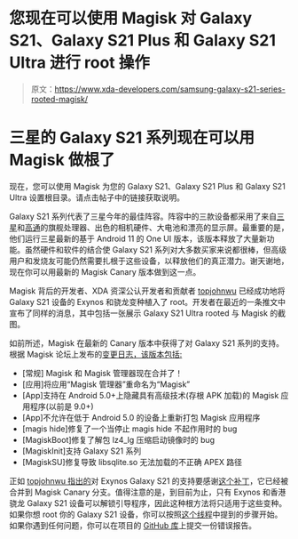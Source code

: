 # 您现在可以使用 Magisk 对 Galaxy S21、Galaxy S21 Plus 和 Galaxy S21 Ultra 进行 root 操作

> 原文：<https://www.xda-developers.com/samsung-galaxy-s21-series-rooted-magisk/>

# 三星的 Galaxy S21 系列现在可以用 Magisk 做根了

现在，您可以使用 Magisk 为您的 Galaxy S21、Galaxy S21 Plus 和 Galaxy S21 Ultra 设置根目录。请点击帖子中的链接获取说明。

Galaxy S21 系列代表了三星今年的最佳阵容。阵容中的三款设备都采用了来自[三星](https://www.xda-developers.com/tag/exynos-2100/)和[高通](https://www.xda-developers.com/tag/qualcomm-snapdragon-888/)的旗舰处理器、出色的相机硬件、大电池和漂亮的显示屏。最重要的是，他们运行三星最新的基于 Android 11 的 One UI 版本，该版本释放了大量新功能。虽然硬件和软件的结合使 Galaxy S21 系列对大多数买家来说都很棒，但高级用户和发烧友可能仍然需要扎根于这些设备，以释放他们的真正潜力。谢天谢地，现在你可以用最新的 Magisk Canary 版本做到这一点。

Magisk 背后的开发者、XDA 资深公认开发者和贡献者 [topjohnwu](https://forum.xda-developers.com/m/topjohnwu.4470081/) 已经成功地将 Galaxy S21 设备的 Exynos 和骁龙变种植入了 root。开发者在最近的一条推文中宣布了同样的消息，其中包括一张展示 Galaxy S21 Ultra rooted 与 Magisk 的截图。

如前所述，Magisk 在最新的 Canary 版本中获得了对 Galaxy S21 系列的支持。根据 Magisk 论坛上发布的[变更日志，该版本包括:](https://forum.xda-developers.com/t/magisk-general-support-discussion.3432382/post-84493077)

*   [常规] Magisk 和 Magisk 管理器现在合并了！
*   [应用]将应用“Magisk 管理器”重命名为“Magisk”
*   [App]支持在 Android 5.0+上隐藏具有高级技术(存根 APK 加载)的 Magisk 应用程序(以前是 9.0+)
*   [App]不允许在低于 Android 5.0 的设备上重新打包 Magisk 应用程序
*   [magis hide]修复了一个当停止 magis hide 不起作用时的 bug
*   [MagiskBoot]修复了解包 lz4_lg 压缩启动镜像时的 bug
*   [MagiskInit]支持 Galaxy S21 系列
*   [MagiskSU]修复导致 libsqlite.so 无法加载的不正确 APEX 路径

正如 [topjohnwu 指出的](https://twitter.com/topjohnwu/status/1360785783481724930)对 Exynos Galaxy S21 的支持要感谢[这个补丁](https://github.com/topjohnwu/Magisk/commit/501bc9f438de4d11d7a9530cb0ce3393c954eb6e)，它已经被合并到 Magisk Canary 分支。值得注意的是，到目前为止，只有 Exynos 和香港骁龙 Galaxy S21 设备可以解锁引导程序，因此这种根方法将只适用于这些变种。如果你想 root 你的 Galaxy S21 设备，你可以按照[这个线程](https://forum.xda-developers.com/t/magisk-root-for-the-galaxy-s21-series-b-n-0-models-only.4233567/#post-84493857)中提到的步骤开始。如果你遇到任何问题，你可以在项目的 [GitHub 库](https://github.com/topjohnwu/Magisk/issues)上提交一份错误报告。
